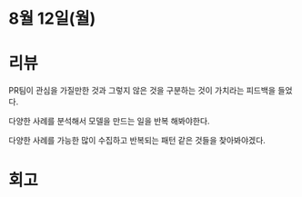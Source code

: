 # 8월 12일(월)

# 리뷰

PR팀이 관심을 가질만한 것과 그렇지 않은 것을 구분하는 것이 가치라는 피드백을 들었다.

다양한 사례를 분석해서 모델을 만드는 일을 반복 해봐야한다.

다양한 사례를 가능한 많이 수집하고 반복되는 패턴 같은 것들을 찾아봐야겠다.

# 회고